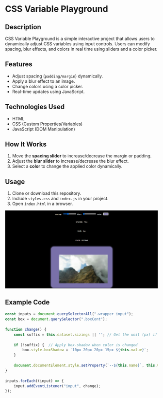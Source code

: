 # CSS Variable Playground

## Description
CSS Variable Playground is a simple interactive project that allows users to dynamically adjust CSS variables using input controls. Users can modify spacing, blur effects, and colors in real time using sliders and a color picker.

## Features
- Adjust spacing (`padding/margin`) dynamically.
- Apply a blur effect to an image.
- Change colors using a color picker.
- Real-time updates using JavaScript.

## Technologies Used
- HTML
- CSS (Custom Properties/Variables)
- JavaScript (DOM Manipulation)

## How It Works
1. Move the **spacing slider** to increase/decrease the margin or padding.
2. Adjust the **blur slider** to increase/decrease the blur effect.
3. Select a **color** to change the applied color dynamically.

## Usage
1. Clone or download this repository.
2. Include `styles.css` and `index.js` in your project.
3. Open `index.html` in a browser.

![Alt Text](static/sample.png)


## Example Code
```js
const inputs = document.querySelectorAll(".wrapper input");
const box = document.querySelector(".boxCont");

function change() {
    const suffix = this.dataset.sizings || ''; // Get the unit (px) if exists

    if (!suffix) {  // Apply box-shadow when color is changed
        box.style.boxShadow = `10px 20px 20px 15px ${this.value}`;
    }

    document.documentElement.style.setProperty(`--${this.name}`, this.value + suffix);
}

inputs.forEach((input) => {
    input.addEventListener("input", change);
});
